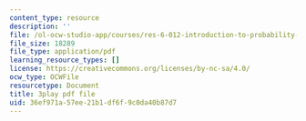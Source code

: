 ```yaml
---
content_type: resource
description: ''
file: /ol-ocw-studio-app/courses/res-6-012-introduction-to-probability-spring-2018/36ef971a57ee21b1df6f9c0da40b87d7_2BttG14vI7c.pdf
file_size: 18289
file_type: application/pdf
learning_resource_types: []
license: https://creativecommons.org/licenses/by-nc-sa/4.0/
ocw_type: OCWFile
resourcetype: Document
title: 3play pdf file
uid: 36ef971a-57ee-21b1-df6f-9c0da40b87d7
---
```

